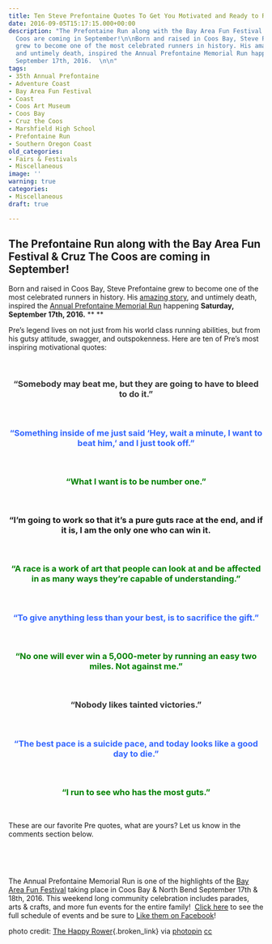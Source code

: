 ```yaml
---
title: Ten Steve Prefontaine Quotes To Get You Motivated and Ready to Run!
date: 2016-09-05T15:17:15.000+00:00
description: "The Prefontaine Run along with the Bay Area Fun Festival & Cruz The
  Coos are coming in September!\n\nBorn and raised in Coos Bay, Steve Prefontaine
  grew to become one of the most celebrated runners in history. His amazing story,
  and untimely death, inspired the Annual Prefontaine Memorial Run happening Saturday,
  September 17th, 2016.  \n\n"
tags:
- 35th Annual Prefontaine
- Adventure Coast
- Bay Area Fun Festival
- Coast
- Coos Art Museum
- Coos Bay
- Cruz the Coos
- Marshfield High School
- Prefontaine Run
- Southern Oregon Coast
old_categories:
- Fairs & Festivals
- Miscellaneous
image: ''
warning: true
categories:
- Miscellaneous
draft: true

---
```

## The Prefontaine Run along with the Bay Area Fun Festival & Cruz The Coos are coming in September!

Born and raised in Coos Bay, Steve Prefontaine grew to become one of the most celebrated runners in history. His <a href="http://www.oregonsadventurecoast.com/about/prefontaine/" target="_blank">amazing story</a>, and untimely death, inspired the <a href="http://www.prefontainerun.com/run-info.php" target="_blank" class="broken_link">Annual Prefontaine Memorial Run</a> happening **Saturday, September 17th, 2016.** ** **

Pre’s legend lives on not just from his world class running abilities, but from his gutsy attitude, swagger, and outspokenness. Here are ten of Pre&#8217;s most inspiring motivational quotes:

&nbsp;

<h3 style="text-align: center;">
  <span style="color: #333333;">“Somebody may beat me, but they are going to have to bleed to do it.”</span>
</h3>

&nbsp;

<h3 style="text-align: center;">
  <span style="color: #3366ff;">“Something inside of me just said &#8216;Hey, wait a minute, I want to beat him,&#8217; and I just took off.”</span>
</h3>

&nbsp;

<h3 style="text-align: center;">
  <span style="color: #008000;">“What I want is to be number one.”</span>
</h3>

&nbsp;

<h3 style="text-align: center;">
  “I&#8217;m going to work so that it&#8217;s a pure guts race at the end, and if it is, I am the only one who can win it.
</h3>

&nbsp;

<h3 style="text-align: center;">
  <span style="color: #008000;">“A race is a work of art that people can look at and be affected in as many ways they&#8217;re capable of understanding.”</span>
</h3>

&nbsp;

<h3 style="text-align: center;">
  <span style="color: #3366ff;">“To give anything less than your best, is to sacrifice the gift.”</span>
</h3>

&nbsp;

<h3 style="text-align: center;">
  <span style="color: #008000;">“No one will ever win a 5,000-meter by running an easy two miles. Not against me.”</span>
</h3>

&nbsp;

<h3 style="text-align: center;">
  <span style="color: #333333;">“Nobody likes tainted victories.”</span>
</h3>

&nbsp;

<h3 style="text-align: center;">
  <span style="color: #3366ff;">“The best pace is a suicide pace, and today looks like a good day to die.”</span>
</h3>

&nbsp;

<h3 style="text-align: center;">
  <span style="color: #008000;">“I run to see who has the most guts.”</span>
</h3>

&nbsp;

These are our favorite Pre quotes, what are yours? Let us know in the comments section below.

&nbsp;

&nbsp;

The Annual Prefontaine Memorial Run is one of the highlights of the <a href="http://bayareafunfestival.com/" target="_blank">Bay Area Fun Festival</a> taking place in Coos Bay & North Bend September 17th & 18th, 2016. This weekend long community celebration includes parades, arts & crafts, and more fun events for the entire family!  <a href="http://bayareafunfestival.com/" target="_blank">Click here</a> to see the full schedule of events and be sure to <a href="https://www.facebook.com/pages/Bay-Area-Fun-Festival/329606087118607" target="_blank">Like them on Facebook</a>!

photo credit: [The Happy Rower](https://www.flickr.com/photos/thehappyrower/5821364319/){.broken_link} via [photopin](http://photopin.com) [cc](http://creativecommons.org/licenses/by-nc-nd/2.0/)